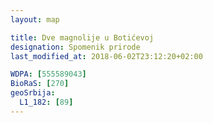 ```yaml
---
layout: map

title: Dve magnolije u Botićevoj
designation: Spomenik prirode
last_modified_at: 2018-06-02T23:12:20+02:00

WDPA: [555589043]
BioRaS: [270]
geoSrbija:
  L1_182: [89]
---
```

